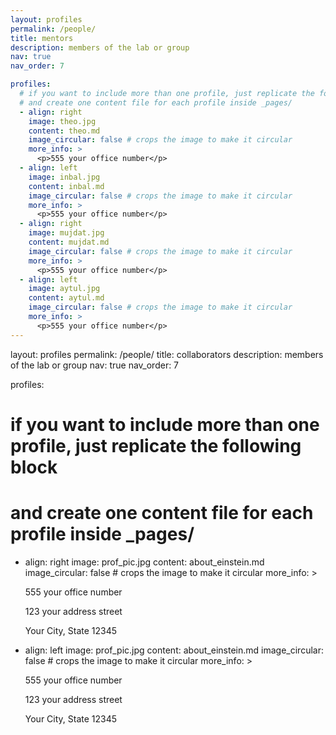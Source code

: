 ```yaml
---
layout: profiles
permalink: /people/
title: mentors
description: members of the lab or group
nav: true
nav_order: 7

profiles:
  # if you want to include more than one profile, just replicate the following block
  # and create one content file for each profile inside _pages/
  - align: right
    image: theo.jpg
    content: theo.md
    image_circular: false # crops the image to make it circular
    more_info: >
      <p>555 your office number</p>
  - align: left
    image: inbal.jpg
    content: inbal.md
    image_circular: false # crops the image to make it circular
    more_info: >
      <p>555 your office number</p>
  - align: right
    image: mujdat.jpg
    content: mujdat.md
    image_circular: false # crops the image to make it circular
    more_info: >
      <p>555 your office number</p>
  - align: left
    image: aytul.jpg
    content: aytul.md
    image_circular: false # crops the image to make it circular
    more_info: >
      <p>555 your office number</p>
---
```


layout: profiles
permalink: /people/
title: collaborators
description: members of the lab or group
nav: true
nav_order: 7

profiles:
  # if you want to include more than one profile, just replicate the following block
  # and create one content file for each profile inside _pages/
  - align: right
    image: prof_pic.jpg
    content: about_einstein.md
    image_circular: false # crops the image to make it circular
    more_info: >
      <p>555 your office number</p>
      <p>123 your address street</p>
      <p>Your City, State 12345</p>
  - align: left
    image: prof_pic.jpg
    content: about_einstein.md
    image_circular: false # crops the image to make it circular
    more_info: >
      <p>555 your office number</p>
      <p>123 your address street</p>
      <p>Your City, State 12345</p>
